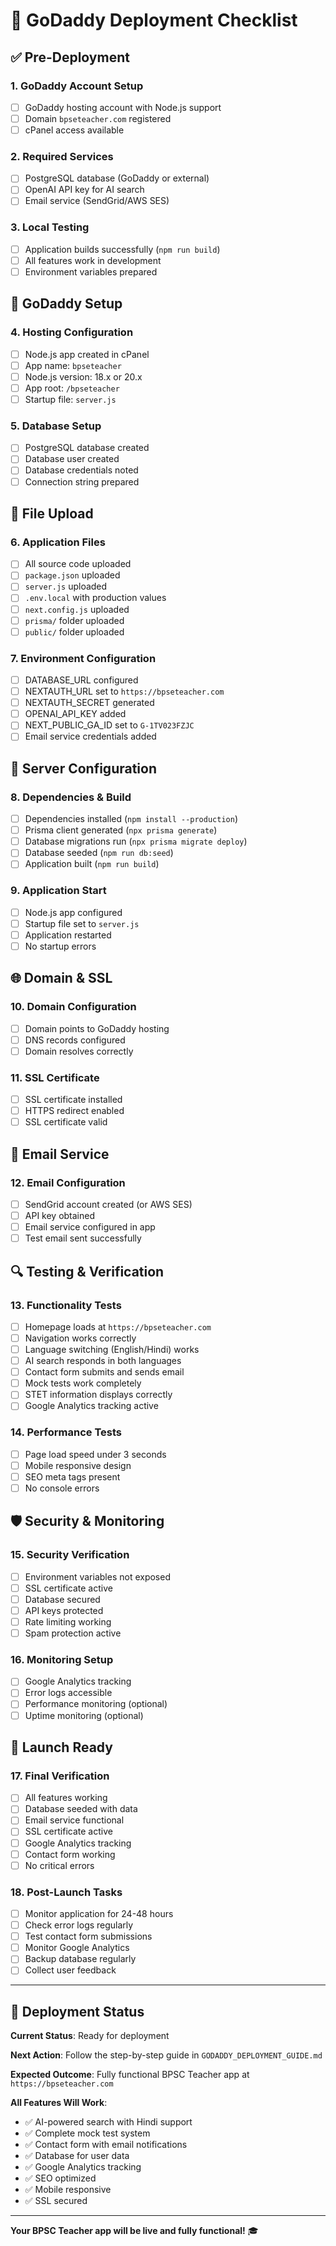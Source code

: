 # 🚀 GoDaddy Deployment Checklist

## ✅ **Pre-Deployment**

### 1. GoDaddy Account Setup
- [ ] GoDaddy hosting account with Node.js support
- [ ] Domain `bpseteacher.com` registered
- [ ] cPanel access available

### 2. Required Services
- [ ] PostgreSQL database (GoDaddy or external)
- [ ] OpenAI API key for AI search
- [ ] Email service (SendGrid/AWS SES)

### 3. Local Testing
- [ ] Application builds successfully (`npm run build`)
- [ ] All features work in development
- [ ] Environment variables prepared

## 🎯 **GoDaddy Setup**

### 4. Hosting Configuration
- [ ] Node.js app created in cPanel
- [ ] App name: `bpseteacher`
- [ ] Node.js version: 18.x or 20.x
- [ ] App root: `/bpseteacher`
- [ ] Startup file: `server.js`

### 5. Database Setup
- [ ] PostgreSQL database created
- [ ] Database user created
- [ ] Database credentials noted
- [ ] Connection string prepared

## 📁 **File Upload**

### 6. Application Files
- [ ] All source code uploaded
- [ ] `package.json` uploaded
- [ ] `server.js` uploaded
- [ ] `.env.local` with production values
- [ ] `next.config.js` uploaded
- [ ] `prisma/` folder uploaded
- [ ] `public/` folder uploaded

### 7. Environment Configuration
- [ ] DATABASE_URL configured
- [ ] NEXTAUTH_URL set to `https://bpseteacher.com`
- [ ] NEXTAUTH_SECRET generated
- [ ] OPENAI_API_KEY added
- [ ] NEXT_PUBLIC_GA_ID set to `G-1TV023FZJC`
- [ ] Email service credentials added

## 🔧 **Server Configuration**

### 8. Dependencies & Build
- [ ] Dependencies installed (`npm install --production`)
- [ ] Prisma client generated (`npx prisma generate`)
- [ ] Database migrations run (`npx prisma migrate deploy`)
- [ ] Database seeded (`npm run db:seed`)
- [ ] Application built (`npm run build`)

### 9. Application Start
- [ ] Node.js app configured
- [ ] Startup file set to `server.js`
- [ ] Application restarted
- [ ] No startup errors

## 🌐 **Domain & SSL**

### 10. Domain Configuration
- [ ] Domain points to GoDaddy hosting
- [ ] DNS records configured
- [ ] Domain resolves correctly

### 11. SSL Certificate
- [ ] SSL certificate installed
- [ ] HTTPS redirect enabled
- [ ] SSL certificate valid

## 📧 **Email Service**

### 12. Email Configuration
- [ ] SendGrid account created (or AWS SES)
- [ ] API key obtained
- [ ] Email service configured in app
- [ ] Test email sent successfully

## 🔍 **Testing & Verification**

### 13. Functionality Tests
- [ ] Homepage loads at `https://bpseteacher.com`
- [ ] Navigation works correctly
- [ ] Language switching (English/Hindi) works
- [ ] AI search responds in both languages
- [ ] Contact form submits and sends email
- [ ] Mock tests work completely
- [ ] STET information displays correctly
- [ ] Google Analytics tracking active

### 14. Performance Tests
- [ ] Page load speed under 3 seconds
- [ ] Mobile responsive design
- [ ] SEO meta tags present
- [ ] No console errors

## 🛡️ **Security & Monitoring**

### 15. Security Verification
- [ ] Environment variables not exposed
- [ ] SSL certificate active
- [ ] Database secured
- [ ] API keys protected
- [ ] Rate limiting working
- [ ] Spam protection active

### 16. Monitoring Setup
- [ ] Google Analytics tracking
- [ ] Error logs accessible
- [ ] Performance monitoring (optional)
- [ ] Uptime monitoring (optional)

## 🎉 **Launch Ready**

### 17. Final Verification
- [ ] All features working
- [ ] Database seeded with data
- [ ] Email service functional
- [ ] SSL certificate active
- [ ] Google Analytics tracking
- [ ] Contact form working
- [ ] No critical errors

### 18. Post-Launch Tasks
- [ ] Monitor application for 24-48 hours
- [ ] Check error logs regularly
- [ ] Test contact form submissions
- [ ] Monitor Google Analytics
- [ ] Backup database regularly
- [ ] Collect user feedback

---

## 🎯 **Deployment Status**

**Current Status**: Ready for deployment

**Next Action**: Follow the step-by-step guide in `GODADDY_DEPLOYMENT_GUIDE.md`

**Expected Outcome**: Fully functional BPSC Teacher app at `https://bpseteacher.com`

**All Features Will Work**:
- ✅ AI-powered search with Hindi support
- ✅ Complete mock test system
- ✅ Contact form with email notifications
- ✅ Database for user data
- ✅ Google Analytics tracking
- ✅ SEO optimized
- ✅ Mobile responsive
- ✅ SSL secured

---

**Your BPSC Teacher app will be live and fully functional!** 🎓
